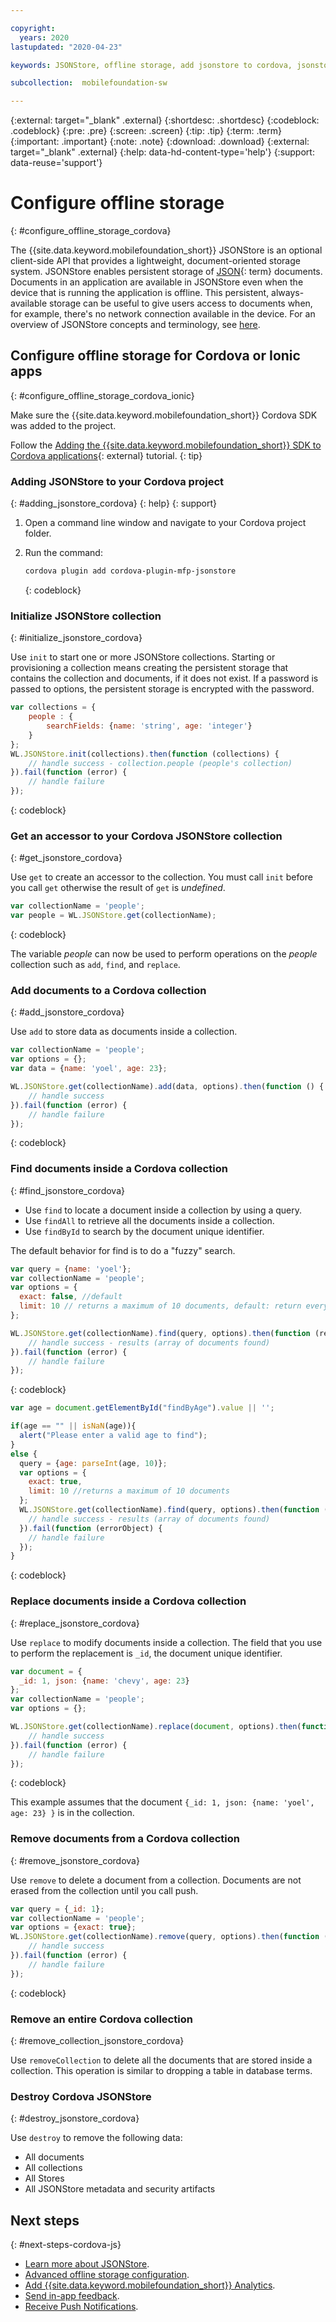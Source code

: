 ```yaml
---

copyright:
  years: 2020
lastupdated: "2020-04-23"

keywords: JSONStore, offline storage, add jsonstore to cordova, jsonstore methods, jsonstore operations, access to documents, collection, offline storage configuration

subcollection:  mobilefoundation-sw

---
```


{:external: target="_blank" .external}
{:shortdesc: .shortdesc}
{:codeblock: .codeblock}
{:pre: .pre}
{:screen: .screen}
{:tip: .tip}
{:term: .term}
{:important: .important}
{:note: .note}
{:download: .download}
{:external: target="_blank" .external}
{:help: data-hd-content-type='help'}
{:support: data-reuse='support'}

# Configure offline storage
{: #configure_offline_storage_cordova}

The {{site.data.keyword.mobilefoundation_short}} JSONStore is an optional client-side API that provides a lightweight, document-oriented storage system. JSONStore enables persistent storage of [JSON](#x4267096){: term} documents. Documents in an application are available in JSONStore even when the device that is running the application is offline. This persistent, always-available storage can be useful to give users access to documents when, for example, there's no network connection available in the device. For an overview of JSONStore concepts and terminology, see [here](/docs/mobilefoundation-sw?topic=mobilefoundation-sw-jsonstore#jsonstore).

## Configure offline storage for Cordova or Ionic apps
{: #configure_offline_storage_cordova_ionic}

Make sure the {{site.data.keyword.mobilefoundation_short}} Cordova SDK was added to the project.

Follow the [Adding the {{site.data.keyword.mobilefoundation_short}} SDK to Cordova applications](https://mobilefirstplatform.ibmcloud.com/tutorials/en/foundation/8.0/application-development/sdk/cordova/){: external} tutorial.
{: tip}

### Adding JSONStore to your Cordova project
{: #adding_jsonstore_cordova}
{: help}
{: support}


1. Open a command line window and navigate to your Cordova project folder.
1. Run the command:

   ```bash
   cordova plugin add cordova-plugin-mfp-jsonstore
   ```
   {: codeblock}

### Initialize JSONStore collection
{: #initialize_jsonstore_cordova}   

Use `init` to start one or more JSONStore collections.
Starting or provisioning a collection means creating the persistent storage that contains the collection and documents, if it does not exist. If a password is passed to options, the persistent storage is encrypted with the password.

```javascript
var collections = {
    people : {
        searchFields: {name: 'string', age: 'integer'}
    }
};
WL.JSONStore.init(collections).then(function (collections) {
    // handle success - collection.people (people's collection)
}).fail(function (error) {
    // handle failure
});
```
{: codeblock}

### Get an accessor to your Cordova JSONStore collection
{: #get_jsonstore_cordova}

Use `get` to create an accessor to the collection. You must call `init` before you call `get` otherwise the result of `get` is *undefined*.

```javascript
var collectionName = 'people';
var people = WL.JSONStore.get(collectionName);
```
{: codeblock}

The variable *people* can now be used to perform operations on the *people* collection such as `add`, `find`, and `replace`.

### Add documents to a Cordova collection
{: #add_jsonstore_cordova}

Use `add` to store data as documents inside a collection.

```javascript
var collectionName = 'people';
var options = {};
var data = {name: 'yoel', age: 23};

WL.JSONStore.get(collectionName).add(data, options).then(function () {
    // handle success
}).fail(function (error) {
    // handle failure
});
```
{: codeblock}

### Find documents inside a Cordova collection
{: #find_jsonstore_cordova}

* Use `find` to locate a document inside a collection by using a query.
* Use `findAll` to retrieve all the documents inside a collection.
* Use `findById` to search by the document unique identifier.

The default behavior for find is to do a "fuzzy" search.

```javascript
var query = {name: 'yoel'};
var collectionName = 'people';
var options = {
  exact: false, //default
  limit: 10 // returns a maximum of 10 documents, default: return every document
};

WL.JSONStore.get(collectionName).find(query, options).then(function (results) {
    // handle success - results (array of documents found)
}).fail(function (error) {
    // handle failure
});
```
{: codeblock}

```javascript
var age = document.getElementById("findByAge").value || '';

if(age == "" || isNaN(age)){
  alert("Please enter a valid age to find");
}
else {
  query = {age: parseInt(age, 10)};
  var options = {
    exact: true,
    limit: 10 //returns a maximum of 10 documents
  };
  WL.JSONStore.get(collectionName).find(query, options).then(function (res) {
    // handle success - results (array of documents found)
  }).fail(function (errorObject) {
    // handle failure
  });
}
```
{: codeblock}

### Replace documents inside a Cordova collection
{: #replace_jsonstore_cordova}

Use `replace` to modify documents inside a collection. The field that you use to perform the replacement is `_id`, the document unique identifier.

```javascript
var document = {
  _id: 1, json: {name: 'chevy', age: 23}
};
var collectionName = 'people';
var options = {};

WL.JSONStore.get(collectionName).replace(document, options).then(function (numberOfDocsReplaced) {
    // handle success
}).fail(function (error) {
    // handle failure
});
```
{: codeblock}

This example assumes that the document `{_id: 1, json: {name: 'yoel', age: 23} }` is in the collection.

### Remove documents from a Cordova collection
{: #remove_jsonstore_cordova}

Use `remove` to delete a document from a collection.
Documents are not erased from the collection until you call push.

```javascript
var query = {_id: 1};
var collectionName = 'people';
var options = {exact: true};
WL.JSONStore.get(collectionName).remove(query, options).then(function (numberOfDocsRemoved) {
    // handle success
}).fail(function (error) {
    // handle failure
});
```
{: codeblock}

### Remove an entire Cordova collection
{: #remove_collection_jsonstore_cordova}

Use `removeCollection` to delete all the documents that are stored inside a collection. This operation is similar to dropping a table in database terms.

### Destroy Cordova JSONStore
{: #destroy_jsonstore_cordova}

Use `destroy` to remove the following data:
* All documents
* All collections
* All Stores
* All JSONStore metadata and security artifacts


## Next steps
{: #next-steps-cordova-js}

* [Learn more about JSONStore](/docs/mobilefoundation-sw?topic=mobilefoundation-sw-jsonstore).
* [Advanced offline storage configuration](/docs/mobilefoundation-sw?topic=mobilefoundation-sw-advanced_jsonstore#advanced_jsonstore).
* [Add {{site.data.keyword.mobilefoundation_short}} Analytics](/docs/mobilefoundation-sw?topic=mobilefoundation-sw-instrument_your_app_cordova).
* [Send in-app feedback](/docs/mobilefoundation-sw?topic=mobilefoundation-sw-sending_in_app_user_feedback_cordova).
* [Receive Push Notifications](/docs/mobilefoundation-sw?topic=mobilefoundation-sw-receiving_push_notifications_in_cordova).
